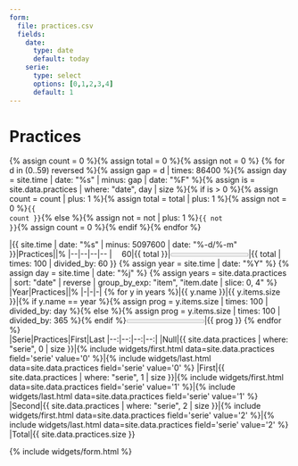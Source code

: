 ```yaml
---
form:
  file: practices.csv
  fields:
    date:
      type: date
      default: today
    serie:
      type: select
      options: [0,1,2,3,4]
      default: 1
---
```

Practices
=========

{% assign count = 0 %}{% assign total = 0 %}{% assign not = 0 %}
{% for d in (0..59) reversed %}{% assign gap = d | times: 86400 %}{% assign day = site.time | date: "%s" | minus: gap | date: "%F" %}{% assign is = site.data.practices | where: "date", day | size %}{% if is > 0 %}{% assign count = count | plus: 1 %}{% assign total = total | plus: 1 %}{% assign not = 0 %}<code data-serie='{{ site.data.practices | where: "date", day | map: "serie" }}'>{{ count }}</code>{% else %}{% assign not = not | plus: 1 %}<code>{{ not }}</code>{% assign count = 0 %}{% endif %}{% endfor %}
<div class='flex'>
<div markdown='1'>
|{{ site.time | date: "%s" | minus: 5097600 | date: "%-d/%-m" }}|Practices||%
|--|--|--|--
|<span style='visibility:hidden'>00</span>60|{{ total }}|<progress max="60" value="{{ total }}"></progress>|{{ total | times: 100 | divided_by: 60 }}
{% assign year = site.time | date: "%Y" %}
{% assign day = site.time | date: "%j" %}
{% assign years = site.data.practices | sort: "date" | reverse | group_by_exp: "item", "item.date | slice: 0, 4" %}
|Year|Practices||%
|-|-|-|
{% for y in years %}|{{ y.name }}|{{ y.items.size }}|{% if y.name == year %}{% assign prog = y.items.size | times: 100 | divided_by: day %}{% else %}{% assign prog = y.items.size | times: 100 | divided_by: 365 %}{% endif %}<progress max="100" value="{{ prog }}"></progress>|{{ prog }}
{% endfor %}
</div>
<div markdown='1'>
|Serie|Practices|First|Last
|--:|--:|--:|--:|
|<span class='color-muted'>Null</span>|{{ site.data.practices | where: "serie", 0 | size }}|{% include widgets/first.html data=site.data.practices field='serie' value='0' %}|{% include widgets/last.html data=site.data.practices field='serie' value='0' %}
|<span class='color-green'>First</span>|{{ site.data.practices | where: "serie", 1 | size }}|{% include widgets/first.html data=site.data.practices field='serie' value='1' %}|{% include widgets/last.html data=site.data.practices field='serie' value='1' %}
|<span class='color-red'>Second</span>|{{ site.data.practices | where: "serie", 2 | size }}|{% include widgets/first.html data=site.data.practices field='serie' value='2' %}|{% include widgets/last.html data=site.data.practices field='serie' value='2' %}
|Total|{{ site.data.practices.size }}

{% include widgets/form.html %}
</div>
</div>